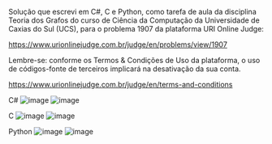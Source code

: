 Solução que escrevi em C#, C e Python, como tarefa de aula da disciplina Teoria dos Grafos do curso de Ciência da Computação da Universidade de Caxias do Sul (UCS), para o problema 1907 da plataforma URI Online Judge: 

https://www.urionlinejudge.com.br/judge/en/problems/view/1907

Lembre-se: conforme os Termos & Condições de Uso da plataforma, o uso de códigos-fonte de terceiros implicará na desativação da sua conta.

https://www.urionlinejudge.com.br/judge/en/terms-and-conditions

C#
![image](https://user-images.githubusercontent.com/28737900/131419024-973ac6df-81e5-47fc-8edb-d32015dfbce7.png)
![image](https://user-images.githubusercontent.com/28737900/131419069-3097812d-8a9d-4250-9235-012688a7f77c.png)

C
![image](https://user-images.githubusercontent.com/28737900/131203415-d7dc9fd4-9da9-49bc-8133-f2c71e511512.png)
![image](https://user-images.githubusercontent.com/28737900/131203810-1c254af2-642b-49a9-8ee2-f08c82d150b7.png)

Python
![image](https://user-images.githubusercontent.com/28737900/131203406-73136c80-e4c5-4ec4-933b-c6b500cd2d26.png)
![image](https://user-images.githubusercontent.com/28737900/131204128-d6205d6f-85a4-4c82-91e1-7d22dc093c01.png)
